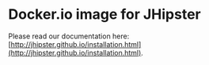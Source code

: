 Docker.io image for JHipster
=============

Please read our documentation here: [http://jhipster.github.io/installation.html](http://jhipster.github.io/installation.html).
